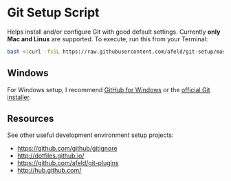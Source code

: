 # Git Setup Script

Helps install and/or configure Git with good default settings. Currently **only Mac and Linux** are supported. To execute, run this from your Terminal:

```bash
bash <(curl -fsSL https://raw.githubusercontent.com/afeld/git-setup/master/setup.sh)
```

## Windows

For Windows setup, I recommend [GitHub for Windows](http://windows.github.com/) or the [official Git installer](http://git-scm.com/downloads).

## Resources

See other useful development environment setup projects:

* https://github.com/github/gitignore
* http://dotfiles.github.io/
* https://github.com/afeld/git-plugins
* http://hub.github.com/
